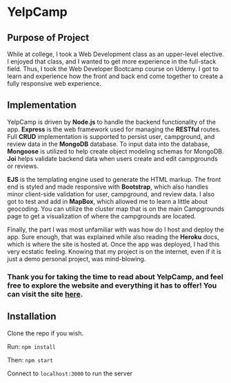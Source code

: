 # YelpCamp

## Purpose of Project

While at college, I took a Web Development class as an upper-level elective. I enjoyed that class, and I wanted to get more experience in the full-stack field. Thus, I took the Web Developer Bootcamp course on Udemy. I got to learn and experience how the front and back end come together to create a fully responsive web experience.

## Implementation

YelpCamp is driven by **Node.js** to handle the backend functionality of the app. **Express** is the web framework used for managing the **RESTful** routes. Full **CRUD** implementation is supported to persist user, campground, and review data in the **MongoDB** database. To input data into the database, **Mongoose** is utilized to help create object modeling schemas for MongoDB. **Joi** helps validate backend data when users create and edit campgrounds or reviews.

**EJS** is the templating engine used to generate the HTML markup. The front end is styled and made responsive with **Bootstrap**, which also handles minor client-side validation for user, campground, and review data. I also got to test and add in **MapBox**, which allowed me to learn a little about geocoding. You can utilize the cluster map that is on the main Campgrounds page to get a visualization of where the campgrounds are located.

Finally, the part I was most unfamiliar with was how do I host and deploy the app. Sure enough, that was explained while also reading the **Heroku** docs, which is where the site is hosted at. Once the app was deployed, I had this very ecstatic feeling. Knowing that my project is on the internet, even if it is just a demo personal project, was mind-blowing.

### Thank you for taking the time to read about YelpCamp, and feel free to explore the website and everything it has to offer! You can visit the site [here](https://boiling-reef-77260.herokuapp.com/).

## Installation

Clone the repo if you wish.

Run: `npm install`

Then: `npm start`

Connect to `localhost:3000` to run the server
